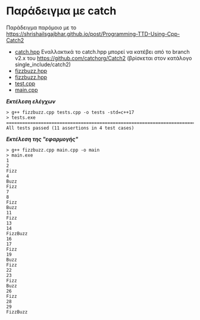 # Παράδειγμα με catch

Παράδειγμα παρόμοιο με το <https://shrishailsgajbhar.github.io/post/Programming-TTD-Using-Cpp-Catch2>

* [catch.hpp](./catch.hpp) Εναλλακτικά το catch.hpp μπορεί να κατέβει από το branch v2.x του https://github.com/catchorg/Catch2 (βρίσκεται στον κατάλογο single_include/catch2)
* [fizzbuzz.hpp](./fizzbuzz.hpp)
* [fizzbuzz.hpp](./fizzbuzz.cpp)
* [test.cpp](./tests.cpp)
* [main.cpp](./tests.cpp)

***Εκτέλεση ελέγχων***
```
> g++ fizzbuzz.cpp tests.cpp -o tests -std=c++17
> tests.exe
===============================================================================
All tests passed (11 assertions in 4 test cases)
```

***Εκτέλεση της "εφαρμογής"***
```
> g++ fizzbuzz.cpp main.cpp -o main
> main.exe
1
2
Fizz
4
Buzz
Fizz
7
8
Fizz
Buzz
11
Fizz
13
14
FizzBuzz
16
17
Fizz
19
Buzz
Fizz
22
23
Fizz
Buzz
26
Fizz
28
29
FizzBuzz
```
